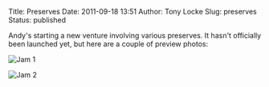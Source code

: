 Title: Preserves
Date: 2011-09-18 13:51
Author: Tony Locke
Slug: preserves
Status: published

Andy's starting a new venture involving various preserves. It hasn't officially been launched yet, but here are a couple of preview photos:  
  
![Jam 1]({static}/images/2011/IMG_20110917_111246.jpg)

![Jam 2]({static}/images/2011/IMG_20110917_111307.jpg)
